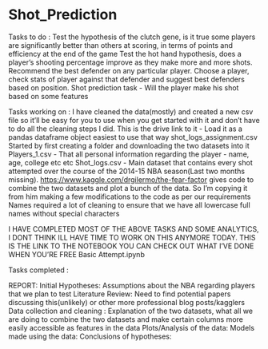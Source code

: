 # Shot_Prediction

Tasks to do :
Test the hypothesis of the clutch gene, is it true some players are significantly better than others at scoring, in terms of points and efficiency at the end of the game
Test the hot hand hypothesis, does a player’s shooting percentage improve as they make more and more shots.
Recommend the best defender on any particular player. Choose a player, check stats of player against that defender and suggest best defenders based on position.
Shot prediction task - Will the player make his shot based on some features



Tasks working on :
I have cleaned the data(mostly) and created a new csv file so it’ll be easy for you to use when you get started with it and don’t have to do all the cleaning steps I did. This is the drive link to it - Load it as a pandas dataframe object easiest to use that way shot_logs_assignment.csv 
Started by first creating a folder and downloading the two datasets into it
Players_1.csv  - That all personal information regarding the player - name, age, college etc etc
Shot_logs.csv - Main dataset that contains every shot attempted over the course of the 2014-15 NBA season(Last two months missing). 
https://www.kaggle.com/drgilermo/the-fear-factor gives code to combine the two datasets and plot a bunch of the data. So I’m copying it from him making a few modifications to the code as per our requirements
Names required a lot of cleaning to ensure that we have all lowercase full names without special characters

I HAVE COMPLETED MOST OF THE ABOVE TASKS AND SOME ANALYTICS, I DONT THINK ILL HAVE TIME TO WORK ON THIS ANYMORE TODAY. THIS IS THE LINK TO THE NOTEBOOK YOU CAN CHECK OUT WHAT I’VE DONE WHEN YOU’RE FREE
Basic Attempt.ipynb




Tasks completed :


















REPORT:
Initial Hypotheses: Assumptions about the NBA regarding players that we plan to test 
Literature Review: Need to find potential papers discussing this(unlikely) or other more professional blog posts/kagglers
Data collection and cleaning : Explanation of the two datasets, what all we are doing to combine the two datasets and make certain columns more easily accessible as features in the data
Plots/Analysis of the data:
Models made using the data:
Conclusions of hypotheses:
